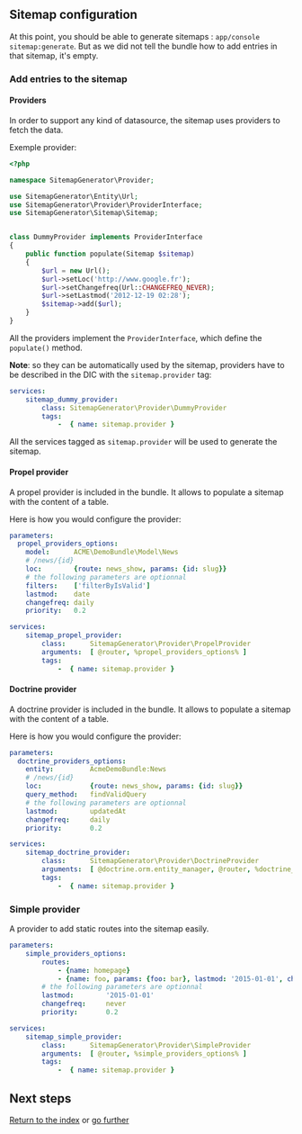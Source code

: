 ## Sitemap configuration

At this point, you should be able to generate sitemaps : `app/console sitemap:generate`.
But as we did not tell the bundle how to add entries in that sitemap, it's
empty.


### Add entries to the sitemap

#### Providers

In order to support any kind of datasource, the sitemap uses providers to fetch
the data.

Exemple provider:

```php
<?php

namespace SitemapGenerator\Provider;

use SitemapGenerator\Entity\Url;
use SitemapGenerator\Provider\ProviderInterface;
use SitemapGenerator\Sitemap\Sitemap;


class DummyProvider implements ProviderInterface
{
    public function populate(Sitemap $sitemap)
    {
        $url = new Url();
        $url->setLoc('http://www.google.fr');
        $url->setChangefreq(Url::CHANGEFREQ_NEVER);
        $url->setLastmod('2012-12-19 02:28');
        $sitemap->add($url);
    }
}
```

All the providers implement the `ProviderInterface`, which define the
`populate()` method.

**Note**: so they can be automatically used by the sitemap, providers have to be
described in the DIC with the `sitemap.provider` tag:

```yml
services:
    sitemap_dummy_provider:
        class: SitemapGenerator\Provider\DummyProvider
        tags:
            -  { name: sitemap.provider }
```

All the services tagged as `sitemap.provider` will be used to generate the
sitemap.


#### Propel provider

A propel provider is included in the bundle. It allows to populate a sitemap
with the content of a table.

Here is how you would configure the provider:

```yml
parameters:
  propel_providers_options:
    model:      ACME\DemoBundle\Model\News
    # /news/{id}
    loc:        {route: news_show, params: {id: slug}}
    # the following parameters are optionnal
    filters:    ['filterByIsValid']
    lastmod:    date
    changefreq: daily
    priority:   0.2

services:
    sitemap_propel_provider:
        class:      SitemapGenerator\Provider\PropelProvider
        arguments:  [ @router, %propel_providers_options% ]
        tags:
            -  { name: sitemap.provider }
```


#### Doctrine provider

A doctrine provider is included in the bundle. It allows to populate a sitemap
with the content of a table.

Here is how you would configure the provider:

```yml
parameters:
  doctrine_providers_options:
    entity:         AcmeDemoBundle:News
    # /news/{id}
    loc:            {route: news_show, params: {id: slug}}
    query_method:   findValidQuery
    # the following parameters are optionnal
    lastmod:        updatedAt
    changefreq:     daily
    priority:       0.2

services:
    sitemap_doctrine_provider:
        class:      SitemapGenerator\Provider\DoctrineProvider
        arguments:  [ @doctrine.orm.entity_manager, @router, %doctrine_providers_options% ]
        tags:
            -  { name: sitemap.provider }
```

### Simple provider

A provider to add static routes into the sitemap easily.

```yml
parameters:
    simple_providers_options:
        routes:
            - {name: homepage}
            - {name: foo, params: {foo: bar}, lastmod: '2015-01-01', changefreq: monthly, priority: 0.5}
        # the following parameters are optionnal
        lastmod:        '2015-01-01'
        changefreq:     never
        priority:       0.2

services:
    sitemap_simple_provider:
        class:      SitemapGenerator\Provider\SimpleProvider
        arguments:  [ @router, %simple_providers_options% ]
        tags:
            -  { name: sitemap.provider }
```

## Next steps

[Return to the index](https://github.com/K-Phoen/KPhoenSitemapBundle/blob/master/Resources/doc/index.md)
or [go further](https://github.com/K-Phoen/KPhoenSitemapBundle/blob/master/Resources/doc/more.md)
